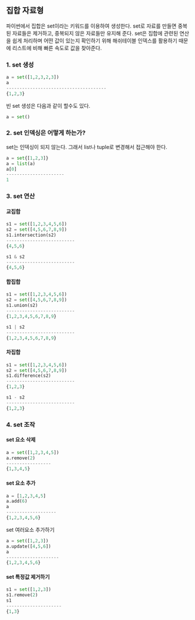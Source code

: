 ## 집합 자료형 

파이썬에서 집합은 set이라는 키워드를 이용하여 생성한다. set로 자료를 만들면 중복된 자료들은 제거하고, 중복되지 않은 자료들만 유지해 준다. set은 집합에 관련된 연산을 쉽게 처리하며 어떤 값이 있는지 확인하기 위해 해쉬테이블 인덱스를 활용하기 때문에 리스트에 비해 빠른 속도로 값을 찾아준다. 

### 1. set 생성

```python
a = set([1,2,3,2,3])
a
--------------------------------------
{1,2,3}
```

빈 set 생성은 다음과 같이 할수도 있다.

```python
a = set()
```

### 2. set 인덱싱은 어떻게 하는가?

set는 인덱싱이 되지 않는다. 그래서 list나 tuple로 변경해서 접근해야 한다. 

```python
a = set{[1,2,3]}
a = list(a)
a[0]
----------------------
1
```

### 3. set 연산

#### 교집합

```python
s1 = set([1,2,3,4,5,6])
s2 = set([4,5,6,7,8,9])
s1.intersection(s2) 
--------------------------
{4,5,6}
```

```python
s1 & s2 
--------------------------
{4,5,6}
```

#### 합집합

```python
s1 = set([1,2,3,4,5,6])
s2 = set([4,5,6,7,8,9])
s1.union(s2) 
--------------------------
{1,2,3,4,5,6,7,8,9}
```

```python
s1 | s2
--------------------------
{1,2,3,4,5,6,7,8,9}
```

#### 차집합

```python
s1 = set([1,2,3,4,5,6])
s2 = set([4,5,6,7,8,9])
s1.difference(s2) 
--------------------------
{1,2,3}
```

```python
s1 - s2
--------------------------
{1,2,3}
```



### 4. set 조작

#### set 요소 삭제

```python
a = set([1,2,3,4,5])
a.remove(2)
-----------------
{1,3,4,5}
```

#### set 요소 추가

```python
a = [1,2,3,4,5]
a.add(6)
a
-------------------
{1,2,3,4,5,6}
```

set  여러요소 추가하기

```python
a = set([1,2,3])
a.update([4,5,6])
a
--------------------
{1,2,3,4,5,6}
```

#### set  특정값 제거하기

```python
s1 = set([1,2,3])
s1.remove(2)
s1
---------------------
{1,3}
```



